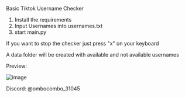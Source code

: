 Basic Tiktok Username Checker

1. Install the requirements
2. Input Usernames into usernames.txt
3. start main.py

If you want to stop the checker just press "x" on your keyboard 

A data folder will be created with available and not available usernames

Preview: 

![image](https://github.com/user-attachments/assets/8547a6e8-880f-4037-89f7-deeb9895d5c4)

Discord: @ombocombo_31045
